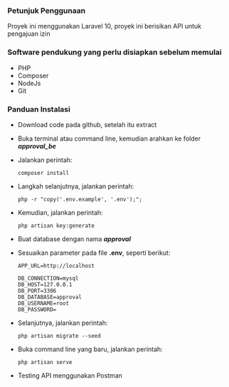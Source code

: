 ### **Petunjuk Penggunaan**
Proyek ini menggunakan Laravel 10, proyek ini berisikan API untuk pengajuan izin

### **Software pendukung yang perlu disiapkan sebelum memulai**
- PHP
- Composer
- NodeJs
- Git

### **Panduan Instalasi**

- Download code pada github, setelah itu extract
- Buka terminal atau command line, kemudian arahkan ke folder ***approval_be***
- Jalankan perintah:
  ```
  composer install
  ```
- Langkah selanjutnya, jalankan perintah:
  ```
  php -r "copy('.env.example', '.env');";
  ```
- Kemudian, jalankan perintah:
  ```
  php artisan key:generate
  ```
- Buat database dengan nama ***approval***
- Sesuaikan parameter pada file **.env**, seperti berikut:
  ```
  APP_URL=http://localhost

  DB_CONNECTION=mysql
  DB_HOST=127.0.0.1
  DB_PORT=3306
  DB_DATABASE=approval
  DB_USERNAME=root
  DB_PASSWORD=
  ```
- Selanjutnya, jalankan perintah:
  ```
  php artisan migrate --seed
  ```
- Buka command line yang baru, jalankan perintah:
  ```
  php artisan serve
  ```

- Testing API menggunakan Postman
